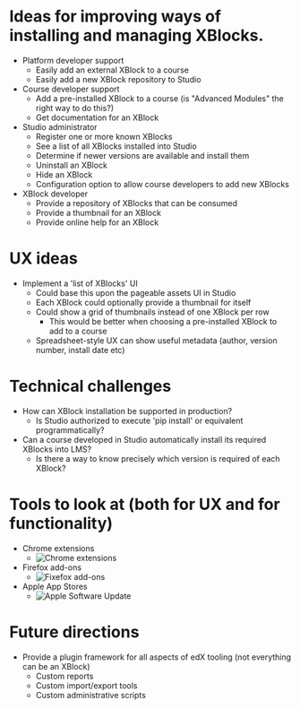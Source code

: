 # Ideas for improving ways of installing and managing XBlocks.

* Platform developer support
  * Easily add an external XBlock to a course
  * Easily add a new XBlock repository to Studio
* Course developer support
  * Add a pre-installed XBlock to a course (is "Advanced Modules" the right way to do this?)
  * Get documentation for an XBlock
* Studio administrator
  * Register one or more known XBlocks
  * See a list of all XBlocks installed into Studio
  * Determine if newer versions are available and install them
  * Uninstall an XBlock
  * Hide an XBlock
  * Configuration option to allow course developers to add new XBlocks
* XBlock developer
  * Provide a repository of XBlocks that can be consumed
  * Provide a thumbnail for an XBlock
  * Provide online help for an XBlock

# UX ideas

* Implement a 'list of XBlocks' UI
  * Could base this upon the pageable assets UI in Studio
  * Each XBlock could optionally provide a thumbnail for itself
  * Could show a grid of thumbnails instead of one XBlock per row
    * This would be better when choosing a pre-installed XBlock to add to a course
  * Spreadsheet-style UX can show useful metadata (author, version number, install date etc)

# Technical challenges
* How can XBlock installation be supported in production?
  * Is Studio authorized to execute 'pip install' or equivalent programmatically?
* Can a course developed in Studio automatically install its required XBlocks into LMS?
  * Is there a way to know precisely which version is required of each XBlock?

# Tools to look at (both for UX and for functionality)

* Chrome extensions
  * ![Chrome extensions](http://0.tqn.com/d/browsers/1/0/w/p/-/-/chrome-disable-extensions-plugins-2.jpg)
* Firefox add-ons
  * ![Fixefox add-ons](http://www.accessfirefox.org/Firefox_Beginners_Guide/Add-ons_Customize/Extensions_Options.png)
* Apple App Stores
  * ![Apple Software Update](http://cdn.cultofmac.com/wp-content/uploads/2012/02/Screen-Shot-2012-02-16-at-12.12.02-PM.jpg)

# Future directions

* Provide a plugin framework for all aspects of edX tooling (not everything can be an XBlock)
  * Custom reports
  * Custom import/export tools
  * Custom administrative scripts

